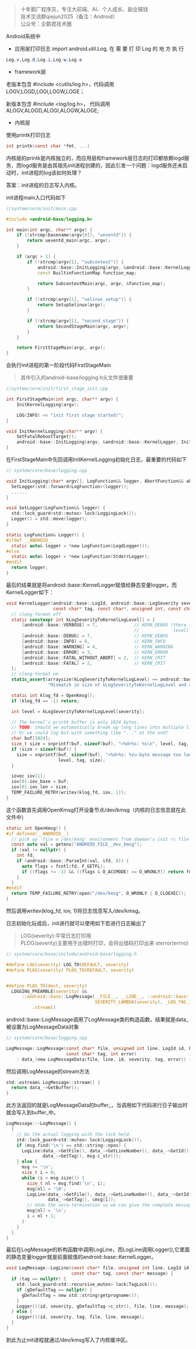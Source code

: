 > 十年鹅厂程序员，专注大前端、AI、个人成长、副业搞钱 <br>
> 技术交流群qiejun2025（备注：Android）<br>
> 公众号：企鹅君技术圈 <br>

Android系统中
- 应用层打印日志
import android.util.Log, 在 需 要 打 印 Log 的 地 方 执 行

```java
Log.v,Log.d,Log.i,Log.w,Log.e
```
- framework层

老版本包含 #include <cutils/log.h>，代码调用 LOGV,LOGD,LOGI,LOGW,LOGE；

新版本包含 #include <log/log.h>， 代码调用 ALOGV,ALOGD,ALOGI,ALOGW,ALOGE;
- 内核层

使用printk打印日志

```c
int printk(const char *fmt, ...)
```

内核层的printk是内核独立的，而应用层和framework层日志的打印都依赖logd服务，而logd服务是由其祖先init进程创建的，因此引发一个问题：logd服务还未启动时，init进程的log该如何处理？

答案：init进程的日志写入内核。

init进程main入口代码如下

```c++
//system/core/init/main.cpp

#include <android-base/logging.h>

int main(int argc, char** argv) {
    if (!strcmp(basename(argv[0]), "ueventd")) {
        return ueventd_main(argc, argv);
    }

    if (argc > 1) {
        if (!strcmp(argv[1], "subcontext")) {
            android::base::InitLogging(argv, &android::base::KernelLogger);
            const BuiltinFunctionMap function_map;

            return SubcontextMain(argc, argv, &function_map);
        }

        if (!strcmp(argv[1], "selinux_setup")) {
            return SetupSelinux(argv);
        }

        if (!strcmp(argv[1], "second_stage")) {
            return SecondStageMain(argc, argv);
        }
    }

    return FirstStageMain(argc, argv);
}
```
会执行init进程的第一阶段代码FirstStageMain
> 其中引入的android-base/logging.h头文件很重要
```c
//system/core/init/first_stage_init.cpp

int FirstStageMain(int argc, char** argv) {
    InitKernelLogging(argv);

    LOG(INFO) << "init first stage started!";
}

void InitKernelLogging(char** argv) {
    SetFatalRebootTarget();
    android::base::InitLogging(argv, &android::base::KernelLogger, InitAborter);
}
```
在FirstStageMain中先回调用InitKernelLogging初始化日志，最重要的代码如下

```c
// system/core/base/logging.cpp

void InitLogging(char* argv[], LogFunction&& logger, AbortFunction&& aborter) {
  SetLogger(std::forward<LogFunction>(logger));
  ......
}  

void SetLogger(LogFunction&& logger) {
  std::lock_guard<std::mutex> lock(LoggingLock());
  Logger() = std::move(logger);
}

static LogFunction& Logger() {
#ifdef __ANDROID__
  static auto& logger = *new LogFunction(LogdLogger());
#else
  static auto& logger = *new LogFunction(StderrLogger);
#endif
  return logger;
}
```
最后的结果就是将android::base::KernelLogger赋值给静态变量logger。而KernelLogger如下：

```c
void KernelLogger(android::base::LogId, android::base::LogSeverity severity,
                  const char* tag, const char*, unsigned int, const char* msg) {
  // clang-format off
  static constexpr int kLogSeverityToKernelLogLevel[] = {
      [android::base::VERBOSE] = 7,              // KERN_DEBUG (there is no verbose kernel log
                                                 //             level)
      [android::base::DEBUG] = 7,                // KERN_DEBUG
      [android::base::INFO] = 6,                 // KERN_INFO
      [android::base::WARNING] = 4,              // KERN_WARNING
      [android::base::ERROR] = 3,                // KERN_ERROR
      [android::base::FATAL_WITHOUT_ABORT] = 2,  // KERN_CRIT
      [android::base::FATAL] = 2,                // KERN_CRIT
  };
  // clang-format on
  static_assert(arraysize(kLogSeverityToKernelLogLevel) == android::base::FATAL + 1,
                "Mismatch in size of kLogSeverityToKernelLogLevel and values in LogSeverity");

  static int klog_fd = OpenKmsg();
  if (klog_fd == -1) return;

  int level = kLogSeverityToKernelLogLevel[severity];

  // The kernel's printk buffer is only 1024 bytes.
  // TODO: should we automatically break up long lines into multiple lines?
  // Or we could log but with something like "..." at the end?
  char buf[1024];
  size_t size = snprintf(buf, sizeof(buf), "<%d>%s: %s\n", level, tag, msg);
  if (size > sizeof(buf)) {
    size = snprintf(buf, sizeof(buf), "<%d>%s: %zu-byte message too long for printk\n",
                    level, tag, size);
  }

  iovec iov[1];
  iov[0].iov_base = buf;
  iov[0].iov_len = size;
  TEMP_FAILURE_RETRY(writev(klog_fd, iov, 1));
}
```
这个函数首先调用OpenKmsg打开设备节点/dev/kmsg（内核的日志信息就在此文件中）

```c
static int OpenKmsg() {
#if defined(__ANDROID__)
  // pick up 'file w /dev/kmsg' environment from daemon's init rc file
  const auto val = getenv("ANDROID_FILE__dev_kmsg");
  if (val != nullptr) {
    int fd;
    if (android::base::ParseInt(val, &fd, 0)) {
      auto flags = fcntl(fd, F_GETFL);
      if ((flags != -1) && ((flags & O_ACCMODE) == O_WRONLY)) return fd;
    }
  }
#endif
  return TEMP_FAILURE_RETRY(open("/dev/kmsg", O_WRONLY | O_CLOEXEC));
}
```
然后调用writev(klog_fd, iov, 1)将日志信息写入/dev/kmsg。


日志初始化玩成后，init进行就可以使用如下宏进行日志输出了
> LOG(severity):平常日志打印用 <br>
> PLOG(severity)主要用于出错时打印，会将出错码打印出来 sterror(errno)

```c
// system/core/base/include/android-base/logging.h

#define LOG(severity) LOG_TO(DEFAULT, severity)
#define PLOG(severity) PLOG_TO(DEFAULT, severity)


#define PLOG_TO(dest, severity)                                                        \
  LOGGING_PREAMBLE(severity) &&                                                        \
      ::android::base::LogMessage(__FILE__, __LINE__, ::android::base::dest,           \
                                  SEVERITY_LAMBDA(severity), _LOG_TAG_INTERNAL, errno) \
          .stream()
```
android::base::LogMessage调用了LogMessage类的构造函数，结果就是data_被设置为LogMessageData对象

```c
// system/core/base/logging.cpp

LogMessage::LogMessage(const char* file, unsigned int line, LogId id, LogSeverity severity,
                       const char* tag, int error)
    : data_(new LogMessageData(file, line, id, severity, tag, error)) {}
```
然后调用LogMessage的stream方法

```c
std::ostream& LogMessage::stream() {
  return data_->GetBuffer();
}
```
此方法返回的就是LogMessageData的buffer_，当调用如下代码进行日子输出时就会写入到buffer_中。
```c
LogMessage::~LogMessage() {
  {
    // Do the actual logging with the lock held.
    std::lock_guard<std::mutex> lock(LoggingLock());
    if (msg.find('\n') == std::string::npos) {
      LogLine(data_->GetFile(), data_->GetLineNumber(), data_->GetId(), data_->GetSeverity(),
              data_->GetTag(), msg.c_str());
    } else {
      msg += '\n';
      size_t i = 0;
      while (i < msg.size()) {
        size_t nl = msg.find('\n', i);
        msg[nl] = '\0';
        LogLine(data_->GetFile(), data_->GetLineNumber(), data_->GetId(), data_->GetSeverity(),
                data_->GetTag(), &msg[i]);
        // Undo the zero-termination so we can give the complete message to the aborter.
        msg[nl] = '\n';
        i = nl + 1;
      }
    }
  }
}
```
最后在LogMessage的析构函数中调用LogLine，而LogLine调用Logger(),它里面的静态变量logger就是前面赋值的android::base::KernelLogger。

```c
void LogMessage::LogLine(const char* file, unsigned int line, LogId id, LogSeverity severity,
                         const char* tag, const char* message) {
  if (tag == nullptr) {
    std::lock_guard<std::recursive_mutex> lock(TagLock());
    if (gDefaultTag == nullptr) {
      gDefaultTag = new std::string(getprogname());
    }
    Logger()(id, severity, gDefaultTag->c_str(), file, line, message);
  } else {
    Logger()(id, severity, tag, file, line, message);
  }
}
```
到此为止init进程就通过/dev/kmsg写入了内核缓冲区。

